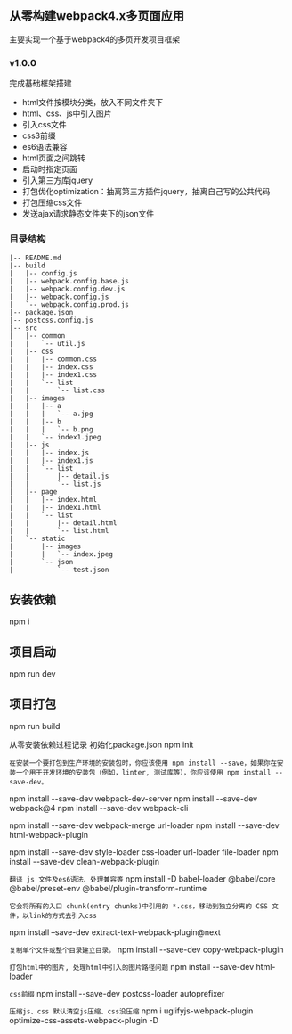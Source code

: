 ## 从零构建webpack4.x多页面应用
主要实现一个基于webpack4的多页开发项目框架

### v1.0.0
完成基础框架搭建
* html文件按模块分类，放入不同文件夹下
* html、css、js中引入图片
* 引入css文件
* css3前缀
* es6语法兼容
* html页面之间跳转
* 启动时指定页面
* 引入第三方库jquery
* 打包优化optimization：抽离第三方插件jquery，抽离自己写的公共代码
* 打包压缩css文件
* 发送ajax请求静态文件夹下的json文件

### 目录结构
```
|-- README.md
|-- build
|   |-- config.js
|   |-- webpack.config.base.js
|   |-- webpack.config.dev.js
|   |-- webpack.config.js
|   `-- webpack.config.prod.js
|-- package.json
|-- postcss.config.js
|-- src
|   |-- common
|   |   `-- util.js
|   |-- css
|   |   |-- common.css
|   |   |-- index.css
|   |   |-- index1.css
|   |   `-- list
|   |       `-- list.css
|   |-- images
|   |   |-- a
|   |   |   `-- a.jpg
|   |   |-- b
|   |   |   `-- b.png
|   |   `-- index1.jpeg
|   |-- js
|   |   |-- index.js
|   |   |-- index1.js
|   |   `-- list
|   |       |-- detail.js
|   |       `-- list.js
|   |-- page
|   |   |-- index.html
|   |   |-- index1.html
|   |   `-- list
|   |       |-- detail.html
|   |       `-- list.html
|   `-- static
|       |-- images
|       |   `-- index.jpeg
|       `-- json
|           `-- test.json
```

## 安装依赖

npm i

## 项目启动

npm run dev

## 项目打包

npm run build



从零安装依赖过程记录
初始化package.json
npm init

`在安装一个要打包到生产环境的安装包时，你应该使用 npm install --save，如果你在安装一个用于开发环境的安装包（例如，linter, 测试库等），你应该使用 npm install --save-dev。`

npm install --save-dev webpack-dev-server 
npm install --save-dev webpack@4 
npm install --save-dev webpack-cli 

npm install --save-dev webpack-merge url-loader
npm install --save-dev html-webpack-plugin 

npm install --save-dev style-loader css-loader url-loader file-loader
npm install --save-dev clean-webpack-plugin

`翻译 js 文件及es6语法、处理兼容等`
npm install -D babel-loader @babel/core @babel/preset-env @babel/plugin-transform-runtime

`它会将所有的入口 chunk(entry chunks)中引用的 *.css，移动到独立分离的 CSS 文件，以link的方式去引入css`
<!-- npm install --save-dev extract-text-webpack-plugin 不支持webpack4.0以上版本--> 
npm install –save-dev extract-text-webpack-plugin@next

`复制单个文件或整个目录建立目录。`
npm install --save-dev copy-webpack-plugin

`打包html中的图片, 处理html中引入的图片路径问题`
npm install --save-dev html-loader

`css前缀`
npm install --save-dev postcss-loader autoprefixer

`压缩js、css 默认清空js压缩、css没压缩`
npm i uglifyjs-webpack-plugin optimize-css-assets-webpack-plugin -D
